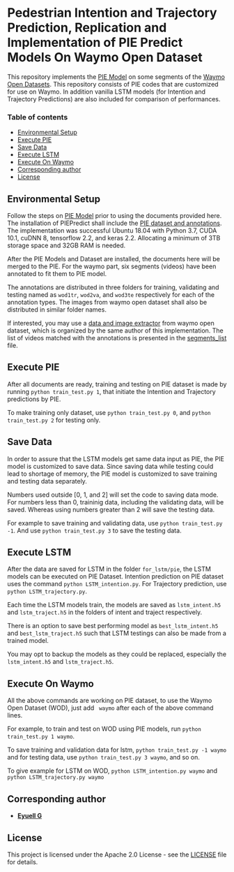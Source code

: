 # Pedestrian Intention and Trajectory Prediction, Replication and Implementation of PIE Predict Models On Waymo Open Dataset

This repository implements the [PIE Model](https://github.com/aras62/PIEPredict) on some segments of the [Waymo Open Datasets](https://waymo.com/open). This repository consists of PIE codes that are customized for use on Waymo. In addition vanilla LSTM models (for Intention and Trajectory Predictions) are also included for comparison of performances.

### Table of contents
* [Environmental Setup](#en_setup)
* [Execute PIE](#exe_pie)
* [Save Data](#save_data)
* [Execute LSTM](#exe_lstm)
* [Execute On Waymo](#exe_waymo)
* [Corresponding author](#author)
* [License](#license)

<a name="en_setup"></a>
## Environmental Setup

Follow the steps on [PIE Model](https://github.com/aras62/PIEPredict) prior to using the documents provided here. The installation of PIEPredict shall include the [PIE dataset and annotations](http://data.nvision2.eecs.yorku.ca/PIE_dataset/). The implementation was successful Ubuntu 18.04 with Python 3.7, CUDA 10.1, cuDNN 8, tensorflow 2.2, and keras 2.2. Allocating a minimum of 3TB storage space and 32GB RAM is needed.

After the PIE Models and Dataset are installed, the documents here will be merged to the PIE. For the waymo part, six segments (videos) have been annotated to fit them to PIE model. 

The annotations are distributed in three folders for training, validating and testing named as `wod1tr`, `wod2va`, and `wod3te` respectively for each of the annotation types. The images from waymo open dataset shall also be distributed in similar folder names. 

If interested, you may use a [data and image extractor](https://github.com/eyuell/waymo-pie-annotation) from waymo open dataset, which is organized by the same author of this implementation. The list of videos matched with the annotations is presented in the [segments_list](segments_list) file.

<a name="exe_pie"></a>
## Execute PIE

After all documents are ready, training and testing on PIE dataset is made by running `python train_test.py 1`, that initiate the Intention and Trajectory predictions by PIE. 

To make training only dataset, use `python train_test.py 0`, and `python train_test.py 2` for testing only.

<a name="save_data"></a>
## Save Data

In order to assure that the LSTM models get same data input as PIE, the PIE model is customized to save data. Since saving data while testing could lead to shortage of memory, the PIE model is customized to save training and testing data separately.

Numbers used outside [0, 1, and 2] will set the code to saving data mode. For numbers less than 0, traininig data, including the validating data, will be saved. Whereas using numbers greater than 2 will save the testing data.

For example to save training and validating data, use `python train_test.py -1`. And use `python train_test.py 3` to save the testing data.

<a name="exe_lstm"></a>
## Execute LSTM

After the data are saved for LSTM in the folder `for_lstm/pie`, the LSTM models can be executed on PIE Dataset. 
Intention prediction on PIE dataset uses the command `python LSTM_intention.py`. For Trajectory prediction, use `python LSTM_trajectory.py`. 

Each time the LSTM models train, the models are saved as `lstm_intent.h5` and `lstm_traject.h5` in the folders of intent and traject respectively. 

There is an option to save best performing model as `best_lstm_intent.h5` and `best_lstm_traject.h5` such that LSTM testings can also be made from a trained model. 

You may opt to backup the models as they could be replaced, especially the `lstm_intent.h5` and `lstm_traject.h5`.


<a name="exe_waymo"></a>
## Execute On Waymo

All the above commands are working on PIE dataset, to use the Waymo Open Dataset (WOD), just add ` waymo` after each of the above command lines.

For example, to train and test on WOD using PIE models, run `python train_test.py 1 waymo`.

To save training and validation data for lstm, `python train_test.py -1 waymo` and for testing data, use `python train_test.py 3 waymo`, and so on.

To give example for LSTM on WOD, `python LSTM_intention.py waymo` and `python LSTM_trajectory.py waymo`

<a name="author"></a>
## Corresponding author

* **[Eyuell G](https://www.linkedin.com/in/eyuell/)**

<a name="license"></a>
## License
This project is licensed under the Apache 2.0 License - see the [LICENSE](LICENSE) file for details.